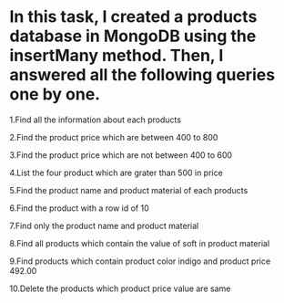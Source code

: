  # In this task, I created a products database in MongoDB using the insertMany method. Then, I answered all the following queries one by one.


 1.Find all the information about each products


2.Find the product price which are between 400 to 800


3.Find the product price which are not between 400 to 600


4.List the four product which are grater than 500 in price


5.Find the product name and product material of each products


6.Find the product with a row id of 10


7.Find only the product name and product material


8.Find all products which contain the value of soft in product material 


9.Find products which contain product color indigo  and product price 492.00


10.Delete the products which product price value are same
